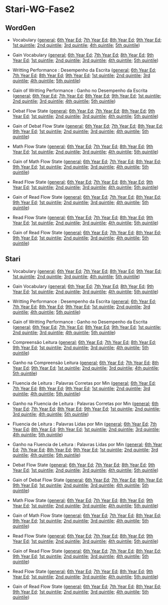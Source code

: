 # Stari-WG-Fase2

## WordGen

- Vocabulary ([general](results/wordgen-vocab.md); [6th Year Ed](results/wordgen-vocab-Serie-6-ano.md); [7th Year Ed](results/wordgen-vocab-Serie-7-ano.md); [8th Year Ed](results/wordgen-vocab-Serie-6-ano.md); [9th Year Ed](results/wordgen-vocab-Serie-9-ano.md); [1st quintile](results/wordgen-vocab-1st-quintile.md); [2nd quintile](results/wordgen-vocab-2nd-quintile.md); [3rd quintile](results/wordgen-vocab-3rd-quintile.md); [4th quintile](results/wordgen-vocab-4th-quintile.md); [5th quintile](results/wordgen-vocab-5th-quintile.md))
- Gain Vocabulary ([general](results/wordgen-gain.vocab-gain.md); [6th Year Ed](results/wordgen-gain.vocab-Serie-6-ano-gain.md); [7th Year Ed](results/wordgen-gain.vocab-Serie-7-ano-gain.md); [8th Year Ed](results/wordgen-gain.vocab-Serie-6-ano-gain.md); [9th Year Ed](results/wordgen-gain.vocab-Serie-9-ano-gain.md); [1st quintile](results/wordgen-gain.vocab-1st-quintile-gain.md); [2nd quintile](results/wordgen-gain.vocab-2nd-quintile-gain.md); [3rd quintile](results/wordgen-gain.vocab-3rd-quintile-gain.md); [4th quintile](results/wordgen-gain.vocab-4th-quintile-gain.md); [5th quintile](results/wordgen-gain.vocab-5th-quintile-gain.md))


- Writting Performance : Desempenho da Escrita ([general](results/wordgen-score.tde.md); [6th Year Ed](results/wordgen-score.tde-Serie-6-ano.md); [7th Year Ed](results/wordgen-score.tde-Serie-7-ano.md); [8th Year Ed](results/wordgen-score.tde-Serie-6-ano.md); [9th Year Ed](results/wordgen-score.tde-Serie-9-ano.md); [1st quintile](results/wordgen-score.tde-1st-quintile.md); [2nd quintile](results/wordgen-score.tde-2nd-quintile.md); [3rd quintile](results/wordgen-score.tde-3rd-quintile.md); [4th quintile](results/wordgen-score.tde-4th-quintile.md); [5th quintile](results/wordgen-score.tde-5th-quintile.md))
- Gain of Writting Performance : Ganho no Desempenho da Escrita ([general](results/wordgen-gain.score.tde-gain.md); [6th Year Ed](results/wordgen-gain.score.tde-Serie-6-ano-gain.md); [7th Year Ed](results/wordgen-gain.score.tde-Serie-7-ano-gain.md); [8th Year Ed](results/wordgen-gain.score.tde-Serie-6-ano-gain.md); [9th Year Ed](results/wordgen-gain.score.tde-Serie-9-ano-gain.md); [1st quintile](results/wordgen-gain.score.tde-1st-quintile-gain.md); [2nd quintile](results/wordgen-gain.score.tde-2nd-quintile-gain.md); [3rd quintile](results/wordgen-gain.score.tde-3rd-quintile-gain.md); [4th quintile](results/wordgen-gain.score.tde-4th-quintile-gain.md); [5th quintile](results/wordgen-gain.score.tde-5th-quintile-gain.md))



- Debat Flow State ([general](results/wordgen-flow.debat.md); [6th Year Ed](results/wordgen-flow.debat-Serie-6-ano.md); [7th Year Ed](results/wordgen-flow.debat-Serie-7-ano.md); [8th Year Ed](results/wordgen-flow.debat-Serie-6-ano.md); [9th Year Ed](results/wordgen-flow.debat-Serie-9-ano.md); [1st quintile](results/wordgen-flow.debat-1st-quintile.md); [2nd quintile](results/wordgen-flow.debat-2nd-quintile.md); [3rd quintile](results/wordgen-flow.debat-3rd-quintile.md); [4th quintile](results/wordgen-flow.debat-4th-quintile.md); [5th quintile](results/wordgen-flow.debat-5th-quintile.md))
- Gain of Debat Flow State ([general](results/wordgen-gain.flow.debat-gain.md); [6th Year Ed](results/wordgen-gain.flow.debat-Serie-6-ano-gain.md); [7th Year Ed](results/wordgen-gain.flow.debat-Serie-7-ano-gain.md); [8th Year Ed](results/wordgen-gain.flow.debat-Serie-6-ano-gain.md); [9th Year Ed](results/wordgen-gain.flow.debat-Serie-9-ano-gain.md); [1st quintile](results/wordgen-gain.flow.debat-1st-quintile-gain.md); [2nd quintile](results/wordgen-gain.flow.debat-2nd-quintile-gain.md); [3rd quintile](results/wordgen-gain.flow.debat-3rd-quintile-gain.md); [4th quintile](results/wordgen-gain.flow.debat-4th-quintile-gain.md); [5th quintile](results/wordgen-gain.flow.debat-5th-quintile-gain.md))


- Math Flow State ([general](results/wordgen-flow.math.md); [6th Year Ed](results/wordgen-flow.math-Serie-6-ano.md); [7th Year Ed](results/wordgen-flow.math-Serie-7-ano.md); [8th Year Ed](results/wordgen-flow.math-Serie-6-ano.md); [9th Year Ed](results/wordgen-flow.math-Serie-9-ano.md); [1st quintile](results/wordgen-flow.math-1st-quintile.md); [2nd quintile](results/wordgen-flow.math-2nd-quintile.md); [3rd quintile](results/wordgen-flow.math-3rd-quintile.md); [4th quintile](results/wordgen-flow.math-4th-quintile.md); [5th quintile](results/wordgen-flow.math-5th-quintile.md))
- Gain of Math Flow State ([general](results/wordgen-gain.flow.math-gain.md); [6th Year Ed](results/wordgen-gain.flow.math-Serie-6-ano-gain.md); [7th Year Ed](results/wordgen-gain.flow.math-Serie-7-ano-gain.md); [8th Year Ed](results/wordgen-gain.flow.math-Serie-6-ano-gain.md); [9th Year Ed](results/wordgen-gain.flow.math-Serie-9-ano-gain.md); [1st quintile](results/wordgen-gain.flow.math-1st-quintile-gain.md); [2nd quintile](results/wordgen-gain.flow.math-2nd-quintile-gain.md); [3rd quintile](results/wordgen-gain.flow.math-3rd-quintile-gain.md); [4th quintile](results/wordgen-gain.flow.math-4th-quintile-gain.md); [5th quintile](results/wordgen-gain.flow.math-5th-quintile-gain.md))


- Read Flow State ([general](results/wordgen-flow.read.md); [6th Year Ed](results/wordgen-flow.read-Serie-6-ano.md); [7th Year Ed](results/wordgen-flow.read-Serie-7-ano.md); [8th Year Ed](results/wordgen-flow.read-Serie-6-ano.md); [9th Year Ed](results/wordgen-flow.read-Serie-9-ano.md); [1st quintile](results/wordgen-flow.read-1st-quintile.md); [2nd quintile](results/wordgen-flow.read-2nd-quintile.md); [3rd quintile](results/wordgen-flow.read-3rd-quintile.md); [4th quintile](results/wordgen-flow.read-4th-quintile.md); [5th quintile](results/wordgen-flow.read-5th-quintile.md))
- Gain of Read Flow State ([general](results/wordgen-gain.flow.read-gain.md); [6th Year Ed](results/wordgen-gain.flow.read-Serie-6-ano-gain.md); [7th Year Ed](results/wordgen-gain.flow.read-Serie-7-ano-gain.md); [8th Year Ed](results/wordgen-gain.flow.read-Serie-6-ano-gain.md); [9th Year Ed](results/wordgen-gain.flow.read-Serie-9-ano-gain.md); [1st quintile](results/wordgen-gain.flow.read-1st-quintile-gain.md); [2nd quintile](results/wordgen-gain.flow.read-2nd-quintile-gain.md); [3rd quintile](results/wordgen-gain.flow.read-3rd-quintile-gain.md); [4th quintile](results/wordgen-gain.flow.read-4th-quintile-gain.md); [5th quintile](results/wordgen-gain.flow.read-5th-quintile-gain.md))


- Read Flow State ([general](results/wordgen-flow.text.md); [6th Year Ed](results/wordgen-flow.text-Serie-6-ano.md); [7th Year Ed](results/wordgen-flow.text-Serie-7-ano.md); [8th Year Ed](results/wordgen-flow.text-Serie-6-ano.md); [9th Year Ed](results/wordgen-flow.text-Serie-9-ano.md); [1st quintile](results/wordgen-flow.text-1st-quintile.md); [2nd quintile](results/wordgen-flow.text-2nd-quintile.md); [3rd quintile](results/wordgen-flow.text-3rd-quintile.md); [4th quintile](results/wordgen-flow.text-4th-quintile.md); [5th quintile](results/wordgen-flow.text-5th-quintile.md))
- Gain of Read Flow State ([general](results/wordgen-gain.flow.text-gain.md); [6th Year Ed](results/wordgen-gain.flow.text-Serie-6-ano-gain.md); [7th Year Ed](results/wordgen-gain.flow.text-Serie-7-ano-gain.md); [8th Year Ed](results/wordgen-gain.flow.text-Serie-6-ano-gain.md); [9th Year Ed](results/wordgen-gain.flow.text-Serie-9-ano-gain.md); [1st quintile](results/wordgen-gain.flow.text-1st-quintile-gain.md); [2nd quintile](results/wordgen-gain.flow.text-2nd-quintile-gain.md); [3rd quintile](results/wordgen-gain.flow.text-3rd-quintile-gain.md); [4th quintile](results/wordgen-gain.flow.text-4th-quintile-gain.md); [5th quintile](results/wordgen-gain.flow.text-5th-quintile-gain.md))




## Stari

- Vocabulary ([general](results/stari-vocab.md); [6th Year Ed](results/stari-vocab-Serie-6-ano.md); [7th Year Ed](results/stari-vocab-Serie-7-ano.md); [8th Year Ed](results/stari-vocab-Serie-6-ano.md); [9th Year Ed](results/stari-vocab-Serie-9-ano.md); [1st quintile](results/stari-vocab-1st-quintile.md); [2nd quintile](results/stari-vocab-2nd-quintile.md); [3rd quintile](results/stari-vocab-3rd-quintile.md); [4th quintile](results/stari-vocab-4th-quintile.md); [5th quintile](results/stari-vocab-5th-quintile.md))
- Gain Vocabulary ([general](results/stari-gain.vocab-gain.md); [6th Year Ed](results/stari-gain.vocab-Serie-6-ano-gain.md); [7th Year Ed](results/stari-gain.vocab-Serie-7-ano-gain.md); [8th Year Ed](results/stari-gain.vocab-Serie-6-ano-gain.md); [9th Year Ed](results/stari-gain.vocab-Serie-9-ano-gain.md); [1st quintile](results/stari-gain.vocab-1st-quintile-gain.md); [2nd quintile](results/stari-gain.vocab-2nd-quintile-gain.md); [3rd quintile](results/stari-gain.vocab-3rd-quintile-gain.md); [4th quintile](results/stari-gain.vocab-4th-quintile-gain.md); [5th quintile](results/stari-gain.vocab-5th-quintile-gain.md))


- Writting Performance : Desempenho da Escrita ([general](results/stari-score.tde.md); [6th Year Ed](results/stari-score.tde-Serie-6-ano.md); [7th Year Ed](results/stari-score.tde-Serie-7-ano.md); [8th Year Ed](results/stari-score.tde-Serie-6-ano.md); [9th Year Ed](results/stari-score.tde-Serie-9-ano.md); [1st quintile](results/stari-score.tde-1st-quintile.md); [2nd quintile](results/stari-score.tde-2nd-quintile.md); [3rd quintile](results/stari-score.tde-3rd-quintile.md); [4th quintile](results/stari-score.tde-4th-quintile.md); [5th quintile](results/stari-score.tde-5th-quintile.md))
- Gain of Writting Performance : Ganho no Desempenho da Escrita ([general](results/stari-gain.score.tde-gain.md); [6th Year Ed](results/stari-gain.score.tde-Serie-6-ano-gain.md); [7th Year Ed](results/stari-gain.score.tde-Serie-7-ano-gain.md); [8th Year Ed](results/stari-gain.score.tde-Serie-6-ano-gain.md); [9th Year Ed](results/stari-gain.score.tde-Serie-9-ano-gain.md); [1st quintile](results/stari-gain.score.tde-1st-quintile-gain.md); [2nd quintile](results/stari-gain.score.tde-2nd-quintile-gain.md); [3rd quintile](results/stari-gain.score.tde-3rd-quintile-gain.md); [4th quintile](results/stari-gain.score.tde-4th-quintile-gain.md); [5th quintile](results/stari-gain.score.tde-5th-quintile-gain.md))



- Compreensão Leitura ([general](results/stari-leitura.compreensao.md); [6th Year Ed](results/stari-leitura.compreensao-Serie-6-ano.md); [7th Year Ed](results/stari-leitura.compreensao-Serie-7-ano.md); [8th Year Ed](results/stari-leitura.compreensao-Serie-6-ano.md); [9th Year Ed](results/stari-leitura.compreensao-Serie-9-ano.md); [1st quintile](results/stari-leitura.compreensao-1st-quintile.md); [2nd quintile](results/stari-leitura.compreensao-2nd-quintile.md); [3rd quintile](results/stari-leitura.compreensao-3rd-quintile.md); [4th quintile](results/stari-leitura.compreensao-4th-quintile.md); [5th quintile](results/stari-leitura.compreensao-5th-quintile.md))
- Ganho na Compreensão Leitura ([general](results/stari-gain.leitura.compreensao-gain.md); [6th Year Ed](results/stari-gain.leitura.compreensao-Serie-6-ano-gain.md); [7th Year Ed](results/stari-gain.leitura.compreensao-Serie-7-ano-gain.md); [8th Year Ed](results/stari-gain.leitura.compreensao-Serie-6-ano-gain.md); [9th Year Ed](results/stari-gain.leitura.compreensao-Serie-9-ano-gain.md); [1st quintile](results/stari-gain.leitura.compreensao-1st-quintile-gain.md); [2nd quintile](results/stari-gain.leitura.compreensao-2nd-quintile-gain.md); [3rd quintile](results/stari-gain.leitura.compreensao-3rd-quintile-gain.md); [4th quintile](results/stari-gain.leitura.compreensao-4th-quintile-gain.md); [5th quintile](results/stari-gain.leitura.compreensao-5th-quintile-gain.md))




- Fluencia de Leitura : Palavras Corretas por Min ([general](results/stari-TFL.corretas.per.min.md); [6th Year Ed](results/stari-TFL.corretas.per.min-Serie-6-ano.md); [7th Year Ed](results/stari-TFL.corretas.per.min-Serie-7-ano.md); [8th Year Ed](results/stari-TFL.corretas.per.min-Serie-6-ano.md); [9th Year Ed](results/stari-TFL.corretas.per.min-Serie-9-ano.md); [1st quintile](results/stari-TFL.corretas.per.min-1st-quintile.md); [2nd quintile](results/stari-TFL.corretas.per.min-2nd-quintile.md); [3rd quintile](results/stari-TFL.corretas.per.min-3rd-quintile.md); [4th quintile](results/stari-TFL.corretas.per.min-4th-quintile.md); [5th quintile](results/stari-TFL.corretas.per.min-5th-quintile.md))
- Ganho na Fluencia de Leitura : Palavras Corretas por Min ([general](results/stari-gain.TFL.corretas.per.min-gain.md); [6th Year Ed](results/stari-gain.TFL.corretas.per.min-Serie-6-ano-gain.md); [7th Year Ed](results/stari-gain.TFL.corretas.per.min-Serie-7-ano-gain.md); [8th Year Ed](results/stari-gain.TFL.corretas.per.min-Serie-6-ano-gain.md); [9th Year Ed](results/stari-gain.TFL.corretas.per.min-Serie-9-ano-gain.md); [1st quintile](results/stari-gain.TFL.corretas.per.min-1st-quintile-gain.md); [2nd quintile](results/stari-gain.TFL.corretas.per.min-2nd-quintile-gain.md); [3rd quintile](results/stari-gain.TFL.corretas.per.min-3rd-quintile-gain.md); [4th quintile](results/stari-gain.TFL.corretas.per.min-4th-quintile-gain.md); [5th quintile](results/stari-gain.TFL.corretas.per.min-5th-quintile-gain.md))



- Fluencia de Leitura : Palavras Lidas por Min ([general](results/stari-TFL.lidas.per.min.md); [6th Year Ed](results/stari-TFL.lidas.per.min-Serie-6-ano.md); [7th Year Ed](results/stari-TFL.lidas.per.min-Serie-7-ano.md); [8th Year Ed](results/stari-TFL.lidas.per.min-Serie-6-ano.md); [9th Year Ed](results/stari-TFL.lidas.per.min-Serie-9-ano.md); [1st quintile](results/stari-TFL.lidas.per.min-1st-quintile.md); [2nd quintile](results/stari-TFL.lidas.per.min-2nd-quintile.md); [3rd quintile](results/stari-TFL.lidas.per.min-3rd-quintile.md); [4th quintile](results/stari-TFL.lidas.per.min-4th-quintile.md); [5th quintile](results/stari-TFL.lidas.per.min-5th-quintile.md))
- Ganho na Fluencia de Leitura : Palavras Lidas por Min ([general](results/stari-gain.TFL.lidas.per.min-gain.md); [6th Year Ed](results/stari-gain.TFL.lidas.per.min-Serie-6-ano-gain.md); [7th Year Ed](results/stari-gain.TFL.lidas.per.min-Serie-7-ano-gain.md); [8th Year Ed](results/stari-gain.TFL.lidas.per.min-Serie-6-ano-gain.md); [9th Year Ed](results/stari-gain.TFL.lidas.per.min-Serie-9-ano-gain.md); [1st quintile](results/stari-gain.TFL.lidas.per.min-1st-quintile-gain.md); [2nd quintile](results/stari-gain.TFL.lidas.per.min-2nd-quintile-gain.md); [3rd quintile](results/stari-gain.TFL.lidas.per.min-3rd-quintile-gain.md); [4th quintile](results/stari-gain.TFL.lidas.per.min-4th-quintile-gain.md); [5th quintile](results/stari-gain.TFL.lidas.per.min-5th-quintile-gain.md))








- Debat Flow State ([general](results/stari-flow.debat.md); [6th Year Ed](results/stari-flow.debat-Serie-6-ano.md); [7th Year Ed](results/stari-flow.debat-Serie-7-ano.md); [8th Year Ed](results/stari-flow.debat-Serie-6-ano.md); [9th Year Ed](results/stari-flow.debat-Serie-9-ano.md); [1st quintile](results/stari-flow.debat-1st-quintile.md); [2nd quintile](results/stari-flow.debat-2nd-quintile.md); [3rd quintile](results/stari-flow.debat-3rd-quintile.md); [4th quintile](results/stari-flow.debat-4th-quintile.md); [5th quintile](results/stari-flow.debat-5th-quintile.md))
- Gain of Debat Flow State ([general](results/stari-gain.flow.debat-gain.md); [6th Year Ed](results/stari-gain.flow.debat-Serie-6-ano-gain.md); [7th Year Ed](results/stari-gain.flow.debat-Serie-7-ano-gain.md); [8th Year Ed](results/stari-gain.flow.debat-Serie-6-ano-gain.md); [9th Year Ed](results/stari-gain.flow.debat-Serie-9-ano-gain.md); [1st quintile](results/stari-gain.flow.debat-1st-quintile-gain.md); [2nd quintile](results/stari-gain.flow.debat-2nd-quintile-gain.md); [3rd quintile](results/stari-gain.flow.debat-3rd-quintile-gain.md); [4th quintile](results/stari-gain.flow.debat-4th-quintile-gain.md); [5th quintile](results/stari-gain.flow.debat-5th-quintile-gain.md))


- Math Flow State ([general](results/stari-flow.math.md); [6th Year Ed](results/stari-flow.math-Serie-6-ano.md); [7th Year Ed](results/stari-flow.math-Serie-7-ano.md); [8th Year Ed](results/stari-flow.math-Serie-6-ano.md); [9th Year Ed](results/stari-flow.math-Serie-9-ano.md); [1st quintile](results/stari-flow.math-1st-quintile.md); [2nd quintile](results/stari-flow.math-2nd-quintile.md); [3rd quintile](results/stari-flow.math-3rd-quintile.md); [4th quintile](results/stari-flow.math-4th-quintile.md); [5th quintile](results/stari-flow.math-5th-quintile.md))
- Gain of Math Flow State ([general](results/stari-gain.flow.math-gain.md); [6th Year Ed](results/stari-gain.flow.math-Serie-6-ano-gain.md); [7th Year Ed](results/stari-gain.flow.math-Serie-7-ano-gain.md); [8th Year Ed](results/stari-gain.flow.math-Serie-6-ano-gain.md); [9th Year Ed](results/stari-gain.flow.math-Serie-9-ano-gain.md); [1st quintile](results/stari-gain.flow.math-1st-quintile-gain.md); [2nd quintile](results/stari-gain.flow.math-2nd-quintile-gain.md); [3rd quintile](results/stari-gain.flow.math-3rd-quintile-gain.md); [4th quintile](results/stari-gain.flow.math-4th-quintile-gain.md); [5th quintile](results/stari-gain.flow.math-5th-quintile-gain.md))


- Read Flow State ([general](results/stari-flow.read.md); [6th Year Ed](results/stari-flow.read-Serie-6-ano.md); [7th Year Ed](results/stari-flow.read-Serie-7-ano.md); [8th Year Ed](results/stari-flow.read-Serie-6-ano.md); [9th Year Ed](results/stari-flow.read-Serie-9-ano.md); [1st quintile](results/stari-flow.read-1st-quintile.md); [2nd quintile](results/stari-flow.read-2nd-quintile.md); [3rd quintile](results/stari-flow.read-3rd-quintile.md); [4th quintile](results/stari-flow.read-4th-quintile.md); [5th quintile](results/stari-flow.read-5th-quintile.md))
- Gain of Read Flow State ([general](results/stari-gain.flow.read-gain.md); [6th Year Ed](results/stari-gain.flow.read-Serie-6-ano-gain.md); [7th Year Ed](results/stari-gain.flow.read-Serie-7-ano-gain.md); [8th Year Ed](results/stari-gain.flow.read-Serie-6-ano-gain.md); [9th Year Ed](results/stari-gain.flow.read-Serie-9-ano-gain.md); [1st quintile](results/stari-gain.flow.read-1st-quintile-gain.md); [2nd quintile](results/stari-gain.flow.read-2nd-quintile-gain.md); [3rd quintile](results/stari-gain.flow.read-3rd-quintile-gain.md); [4th quintile](results/stari-gain.flow.read-4th-quintile-gain.md); [5th quintile](results/stari-gain.flow.read-5th-quintile-gain.md))


- Read Flow State ([general](results/stari-flow.text.md); [6th Year Ed](results/stari-flow.text-Serie-6-ano.md); [7th Year Ed](results/stari-flow.text-Serie-7-ano.md); [8th Year Ed](results/stari-flow.text-Serie-6-ano.md); [9th Year Ed](results/stari-flow.text-Serie-9-ano.md); [1st quintile](results/stari-flow.text-1st-quintile.md); [2nd quintile](results/stari-flow.text-2nd-quintile.md); [3rd quintile](results/stari-flow.text-3rd-quintile.md); [4th quintile](results/stari-flow.text-4th-quintile.md); [5th quintile](results/stari-flow.text-5th-quintile.md))
- Gain of Read Flow State ([general](results/stari-gain.flow.text-gain.md); [6th Year Ed](results/stari-gain.flow.text-Serie-6-ano-gain.md); [7th Year Ed](results/stari-gain.flow.text-Serie-7-ano-gain.md); [8th Year Ed](results/stari-gain.flow.text-Serie-6-ano-gain.md); [9th Year Ed](results/stari-gain.flow.text-Serie-9-ano-gain.md); [1st quintile](results/stari-gain.flow.text-1st-quintile-gain.md); [2nd quintile](results/stari-gain.flow.text-2nd-quintile-gain.md); [3rd quintile](results/stari-gain.flow.text-3rd-quintile-gain.md); [4th quintile](results/stari-gain.flow.text-4th-quintile-gain.md); [5th quintile](results/stari-gain.flow.text-5th-quintile-gain.md))


